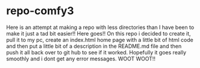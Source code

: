 # repo-comfy3
Here is an attempt at making a repo with less directories than I have been to make it just a tad bit easier!! Here goes!! 
On this repo i decided to create it, pull it to my pc, create an index.html home page with a little bit of html code and then put a little bit of a description in the README.md file and then push it all back over to git hub to see if it worked. Hopefully it goes really smoothly and i dont get any error messages. WOOT WOOT!! 